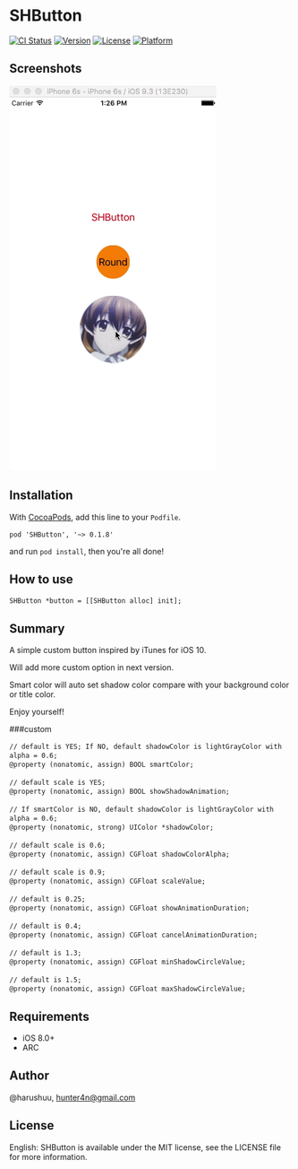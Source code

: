 # SHButton

[![CI Status](http://img.shields.io/travis/@harushuu/SHButton.svg?style=flat)](https://travis-ci.org/@harushuu/SHButton)
[![Version](https://img.shields.io/cocoapods/v/SHButton.svg?style=flat)](http://cocoapods.org/pods/SHButton)
[![License](https://img.shields.io/cocoapods/l/SHButton.svg?style=flat)](http://cocoapods.org/pods/SHButton)
[![Platform](https://img.shields.io/cocoapods/p/SHButton.svg?style=flat)](http://cocoapods.org/pods/SHButton)

## Screenshots
![image](https://github.com/harushuu/SHButton/raw/master/Screenshots.gif)

## Installation
 
With [CocoaPods](http://cocoapods.org/), add this line to your `Podfile`.

```
pod 'SHButton', '~> 0.1.8'
```

and run `pod install`, then you're all done!

## How to use

```objc
SHButton *button = [[SHButton alloc] init];
```

## Summary

A simple custom button inspired by iTunes for iOS 10.
 
Will add more custom option in next version.

Smart color will auto set shadow color compare with your background color or title color.

Enjoy yourself!

###custom

```objc
// default is YES; If NO, default shadowColor is lightGrayColor with alpha = 0.6;
@property (nonatomic, assign) BOOL smartColor;

// default scale is YES;
@property (nonatomic, assign) BOOL showShadowAnimation;

// If smartColor is NO, default shadowColor is lightGrayColor with alpha = 0.6;
@property (nonatomic, strong) UIColor *shadowColor;

// default scale is 0.6;
@property (nonatomic, assign) CGFloat shadowColorAlpha;

// default scale is 0.9;
@property (nonatomic, assign) CGFloat scaleValue;

// default is 0.25;
@property (nonatomic, assign) CGFloat showAnimationDuration;

// default is 0.4;
@property (nonatomic, assign) CGFloat cancelAnimationDuration;

// default is 1.3;
@property (nonatomic, assign) CGFloat minShadowCircleValue;

// default is 1.5;
@property (nonatomic, assign) CGFloat maxShadowCircleValue;
```

 
## Requirements

* iOS 8.0+ 
* ARC

## Author

@harushuu, hunter4n@gmail.com

## License

English: SHButton is available under the MIT license, see the LICENSE file for more information.     

